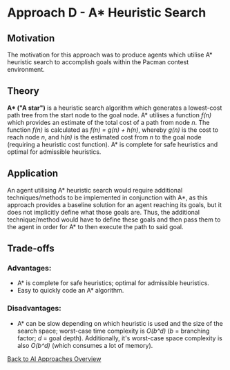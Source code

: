 # Approach D - A* Heuristic Search 

## Motivation

The motivation for this approach was to produce agents which utilise A* heuristic search to accomplish goals within the Pacman contest environment.

## Theory

**A\*  ("A star")** is a heuristic search algorithm which generates a lowest-cost path tree from the start node to the goal node. A\* utilises a function *f(n)* which provides an estimate of the total cost of a path from node *n*. The function *f(n)* is calculated as *f(n) = g(n) + h(n)*, whereby *g(n)* is the cost to reach node *n*, and *h(n)* is the estimated cost from *n* to the goal node (requiring a heuristic cost function). A* is complete for safe heuristics and optimal for admissible heuristics.

## Application

An agent utilising A\* heuristic search would require additional techniques/methods to be implemented in conjunction with A\*, as this approach provides a baseline solution for an agent reaching its goals, but it does not implicitly define what those goals are. Thus, the additional technique/method would have to define these goals and then pass them to the agent in order for A\* to then execute the path to said goal.

## Trade-offs

### Advantages:

- A\* is complete for safe heuristics; optimal for admissible heuristics.
- Easy to quickly code an A\* algorithm.

### Disadvantages:

- A\* can be slow depending on which heuristic is used and the size of the search space; worst-case time complexity is *O(b^d)* (*b* = branching factor; *d* = goal depth). Additionally, it's worst-case space complexity is also *O(b^d)* (which consumes a lot of memory).

[Back to AI Approaches Overview](AI-Approaches-Overview)